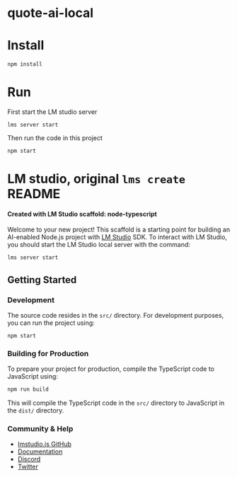 # quote-ai-local

# Install

    npm install

# Run

First start the LM studio server

    lms server start

Then run the code in this project

    npm start


# LM studio, original `lms create` README  

#### Created with LM Studio scaffold: node-typescript

Welcome to your new project! This scaffold is a starting point for building an AI-enabled Node.js project with [LM Studio](https://lmstudio.ai/) SDK. To interact with LM Studio, you should start the LM Studio local server with the command:

```bash
lms server start
```

## Getting Started

### Development

The source code resides in the `src/` directory. For development purposes, you can run the project using:

```start
npm start
```

### Building for Production

To prepare your project for production, compile the TypeScript code to JavaScript using:

```bash
npm run build
```

This will compile the TypeScript code in the `src/` directory to JavaScript in the `dist/` directory.

### Community & Help

- [lmstudio.js GitHub](https://github.com/lmstudio-ai/lmstudio.js)
- [Documentation](https://lmstudio.ai/docs/welcome)
- [Discord](https://discord.gg/6Q7Xn6MRVS)
- [Twitter](https://twitter.com/LMStudioAI)
